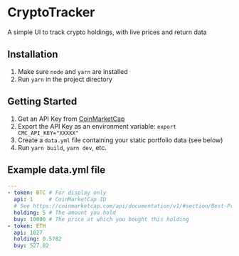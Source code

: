 # CryptoTracker
A simple UI to track crypto holdings, with live prices and return data

## Installation
1. Make sure `node` and `yarn` are installed
2. Run `yarn` in the project directory

## Getting Started
1. Get an API Key from [CoinMarketCap](https://pro.coinmarketcap.com/signup)
2. Export the API Key as an environment variable: `export CMC_API_KEY="XXXXX"`
3. Create a `data.yml` file containing your static portfolio data (see below)
4. Run `yarn build`, `yarn dev`, etc.

## Example data.yml file
```yaml
---
- token: BTC # For display only
  api: 1     # CoinMarketCap ID
  # See https://coinmarketcap.com/api/documentation/v1/#section/Best-Practices
  holding: 5 # The amount you hold
  buy: 10000 # The price at which you bought this holding
- token: ETH
  api: 1027
  holding: 0.5782
  buy: 527.82
```
